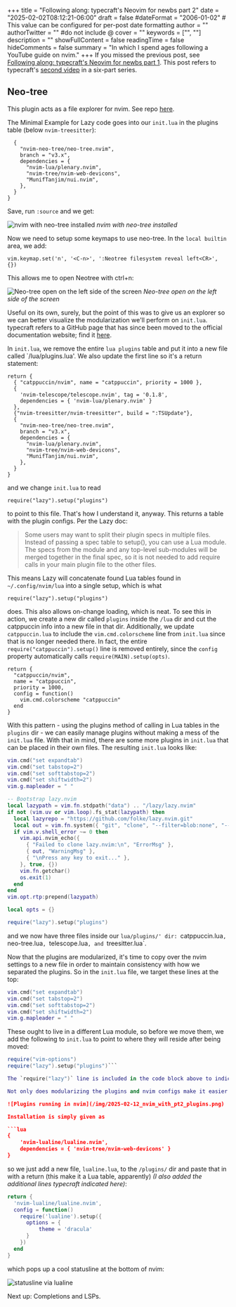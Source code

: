 +++
title = "Following along: typecraft's Neovim for newbs part 2"
date = "2025-02-02T08:12:21-06:00"
draft = false
#dateFormat = "2006-01-02" # This value can be configured for per-post date formatting
author = ""
authorTwitter = "" #do not include @
cover = ""
keywords = ["", ""]
description = ""
showFullContent = false
readingTime = false
hideComments = false
summary = "In which I spend ages following a YouTube guide on nvim."
+++
If you missed the previous post, see [Following along: typecraft's Neovim for newbs part 1](2025-2-2-nvim-newb-1.md). This post refers to typecraft's [second videp](https://www.youtube.com/watch?v=4zyZ3sw_ulc&list=PLsz00TDipIffreIaUNk64KxTIkQaGguqn&index=2) in a six-part series.

## Neo-tree

This plugin acts as a file explorer for nvim. See repo [here](https://github.com/nvim-neo-tree/neo-tree.nvim).

The Minimal Example for Lazy code goes into our `init.lua` in the plugins table (below `nvim-treesitter`):

```
  {
    "nvim-neo-tree/neo-tree.nvim",
    branch = "v3.x",
    dependencies = {
      "nvim-lua/plenary.nvim",
      "nvim-tree/nvim-web-devicons",
      "MunifTanjim/nui.nvim",
    },
  }
}
```

Save, run `:source` and we get:

![nvim with neo-tree installed](/img/2025-02-02_with-neo-tree.png)
*nvim with neo-tree installed*

Now we need to setup some keymaps to use neo-tree. In the `local builtin` area, we add:

`vim.keymap.set('n', '<C-n>', ':Neotree filesystem reveal left<CR>', {})`

This allows me to open Neotree with ctrl+n:

![Neo-tree open on the left side of the screen](/img/2025-02-02_neo-tree-working.png)
*Neo-tree open on the left side of the screen*

Useful on its own, surely, but the point of this was to give us an explorer so we can better visualize the modularization we'll perform on `init.lua`. typecraft refers to a GitHub page that has since been moved to the official documentation website; find it [here](https://lazy.folke.io/usage/structuring).

In `init.lua`, we remove the entire `lua plugins` table and put it into a new file called `/lua/plugins.lua'. We also update the first line so it's a return statement:

```
return {
  { "catppuccin/nvim", name = "catppuccin", priority = 1000 },
  {
    'nvim-telescope/telescope.nvim', tag = '0.1.8',
    dependencies = { 'nvim-lua/plenary.nvim' }
  },
  {"nvim-treesitter/nvim-treesitter", build = ":TSUpdate"},
  {
    "nvim-neo-tree/neo-tree.nvim",
    branch = "v3.x",
    dependencies = {
      "nvim-lua/plenary.nvim",
      "nvim-tree/nvim-web-devicons",
      "MunifTanjim/nui.nvim",
    },
  }
}
```

and we change `init.lua` to read

`require("lazy").setup("plugins")`

to point to this file. That's how I understand it, anyway. This returns a table with the plugin configs. Per the Lazy doc:

> Some users may want to split their plugin specs in multiple files. Instead of passing a spec table to setup(), you can use a Lua module. The specs from the module and any top-level sub-modules will be merged together in the final spec, so it is not needed to add require calls in your main plugin file to the other files.

This means Lazy will concatenate found Lua tables found in `~/.config/nvim/lua` into a single setup, which is what

`require("lazy").setup("plugins")`

does. This also allows on-change loading, which is neat. To see this in action, we create a new dir called `plugins` inside the `/lua` dir and cut the catppuccin info into a new file in that dir. Additionally, we update `catppuccin.lua` to include the `vim.cmd.colorscheme` line from `init.lua` since that is no longer needed there. In fact, the entire `require("catppuccin").setup()` line is removed entirely, since the `config` property automatically calls `require(MAIN).setup(opts)`. 

```
return {
  "catppuccin/nvim",
  name = "catppuccin",
  priority = 1000,
  config = function()
    vim.cmd.colorscheme "catppuccin"
  end
}
```

With this pattern - using the plugins method of calling in Lua tables in the `plugins` dir - we can easily manage plugins without making a mess of the `init.lua` file. With that in mind, there are some more plugins in `init.lua` that can be placed in their own files. The resulting `init.lua` looks like:

```lua
vim.cmd("set expandtab")
vim.cmd("set tabstop=2")
vim.cmd("set softtabstop=2")
vim.cmd("set shiftwidth=2")
vim.g.mapleader = " "

-- Bootstrap lazy.nvim
local lazypath = vim.fn.stdpath("data") .. "/lazy/lazy.nvim"
if not (vim.uv or vim.loop).fs_stat(lazypath) then
  local lazyrepo = "https://github.com/folke/lazy.nvim.git"
  local out = vim.fn.system({ "git", "clone", "--filter=blob:none", "--branch=stable", lazyrepo, lazypath })
  if vim.v.shell_error ~= 0 then
    vim.api.nvim_echo({
      { "Failed to clone lazy.nvim:\n", "ErrorMsg" },
      { out, "WarningMsg" },
      { "\nPress any key to exit..." },
    }, true, {})
    vim.fn.getchar()
    os.exit(1)
  end
end
vim.opt.rtp:prepend(lazypath)

local opts = {}

require("lazy").setup("plugins")
```

and we now have three files inside our `lua/plugins/' dir: `catppuccin.lua`, `neo-tree.lua`, `telescope.lua`, and `treesitter.lua`.

Now that the plugins are modularized, it's time to copy over the nvim settings to a new file in order to maintain consistency with how we separated the plugins. So in the `init.lua` file, we target these lines at the top:

```lua
vim.cmd("set expandtab")
vim.cmd("set tabstop=2")
vim.cmd("set softtabstop=2")
vim.cmd("set shiftwidth=2")
vim.g.mapleader = " "
```

These ought to live in a different Lua module, so before we move them, we add the following to `init.lua` to point to where they will reside after being moved:

```lua
require("vim-options")
require("lazy").setup("plugins")```

The `require("lazy")` line is included in the code block above to indicate where the new line should go. With that line adeed, create a new file in the `lua` dir called `vim-options.lua` and paste what we took from the `init.lua` file.

Not only does modularizing the plugins and nvim configs make it easier to navigate and change settings, it also lays a framework by which we can extend it. That is, adding new plugins, for example, is trivialized: All one needs to do is add a new Lua file in the `plugins/` dir, add the appropriate configs, and return it as a Lua table. To test that out, we install [lualine](https://github.com/nvim-lualine/lualine.nvim). Here's where we are now:

![Plugins running in nvim](/img/2025-02-12_nvim_with_pt2_plugins.png)

Installation is simply given as

```lua
{
    'nvim-lualine/lualine.nvim',
    dependencies = { 'nvim-tree/nvim-web-devicons' }
}
```

so we just add a new file, `lualine.lua`, to the `/plugins/` dir and paste that in with a return (this make it a Lua table, apparently) *(I also added the additional lines typecraft indicated here)*:

```lua
return {
  'nvim-lualine/lualine.nvim',
  config = function()
    require('lualine').setup({
      options = {
          theme = 'dracula'
      }
    })
  end
}
```

which pops up a cool statusline at the bottom of nvim:

![statusline via lualine](/img/2025-02-12_nvim_statusline.png)

Next up: Completions and LSPs.
